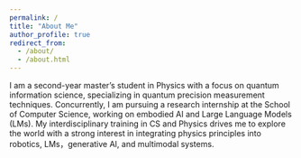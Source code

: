 ```yaml
---
permalink: /
title: "About Me"
author_profile: true
redirect_from: 
  - /about/
  - /about.html
---
```

  I am a second-year master’s student in Physics with a focus on quantum information science, specializing in quantum precision measurement techniques. Concurrently, I am pursuing a research internship at the School of Computer Science, working on embodied AI and Large Language Models (LMs). My interdisciplinary training in CS and Physics drives me to explore the world with a strong interest in integrating physics principles into robotics, LMs，generative AI, and multimodal systems.

